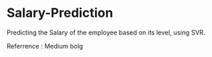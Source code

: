# Salary-Prediction
Predicting the  Salary of the employee based on its level, using SVR.



Referrence : Medium bolg
